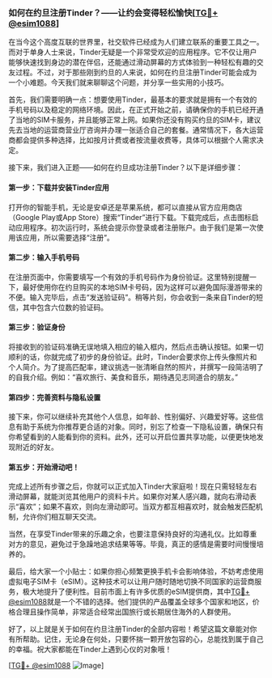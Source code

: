 ### 如何在约旦注册Tinder？——让约会变得轻松愉快[[TG💪+ @esim1088](https://t.me/s/esim1088)]

在当今这个高度互联的世界里，社交软件已经成为人们建立联系的重要工具之一。而对于单身人士来说，Tinder无疑是一个非常受欢迎的应用程序。它不仅让用户能够快速找到身边的潜在伴侣，还能通过滑动屏幕的方式体验到一种轻松有趣的交友过程。不过，对于那些刚到约旦的人来说，如何在约旦注册Tinder可能会成为一个小难题。今天我们就来聊聊这个问题，并分享一些实用的小技巧。

首先，我们需要明确一点：想要使用Tinder，最基本的要求就是拥有一个有效的手机号码以及稳定的网络环境。因此，在正式开始之前，请确保你的手机已经开通了当地的SIM卡服务，并且能够正常上网。如果你还没有购买约旦的SIM卡，建议先去当地的运营商营业厅咨询并办理一张适合自己的套餐。通常情况下，各大运营商都会提供多种选择，比如按月计费或者按流量收费等，具体可以根据个人需求决定。

接下来，我们进入正题——如何在约旦成功注册Tinder？以下是详细步骤：

#### 第一步：下载并安装Tinder应用

打开你的智能手机，无论是安卓还是苹果系统，都可以直接从官方应用商店（Google Play或App Store）搜索“Tinder”进行下载。下载完成后，点击图标启动应用程序。初次运行时，系统会提示你登录或者注册账户。由于我们是第一次使用该应用，所以需要选择“注册”。

#### 第二步：输入手机号码

在注册页面中，你需要填写一个有效的手机号码作为身份验证。这里特别提醒一下，最好使用你在约旦购买的本地SIM卡号码，因为这样可以避免国际漫游带来的不便。输入完毕后，点击“发送验证码”。稍等片刻，你会收到一条来自Tinder的短信，其中包含六位数的验证码。

#### 第三步：验证身份

将接收到的验证码准确无误地填入相应的输入框内，然后点击确认按钮。如果一切顺利的话，你就完成了初步的身份验证。此时，Tinder会要求你上传头像照片和个人简介。为了提高匹配率，建议挑选一张清晰自然的照片，并撰写一段简洁明了的自我介绍。例如：“喜欢旅行、美食和音乐，期待遇见志同道合的朋友。”

#### 第四步：完善资料与隐私设置

接下来，你可以继续补充其他个人信息，如年龄、性别偏好、兴趣爱好等。这些信息有助于系统为你推荐更合适的对象。同时，别忘了检查一下隐私设置，确保只有你希望看到的人能看到你的资料。此外，还可以开启位置共享功能，以便更快地发现附近的好友。

#### 第五步：开始滑动吧！

完成上述所有步骤之后，你就可以正式加入Tinder大家庭啦！现在只需轻轻左右滑动屏幕，就能浏览其他用户的资料卡片。如果你对某人感兴趣，就向右滑动表示“喜欢”；如果不喜欢，则向左滑动即可。当双方都互相喜欢时，就会触发匹配机制，允许你们相互聊天交流。

当然，在享受Tinder带来的乐趣之余，也要注意保持良好的沟通礼仪。比如尊重对方的意见，避免过于急躁地追求结果等等。毕竟，真正的感情是需要时间慢慢培养的。

最后，给大家一个小贴士：如果你担心频繁更换手机卡会影响体验，不妨考虑使用虚拟电子SIM卡（eSIM）。这种技术可以让用户随时随地切换不同国家的运营商服务，极大地提升了便利性。目前市面上有许多优质的eSIM提供商，其中[TG💪+ @esim1088](https://t.me/s/esim1088)就是一个不错的选择。他们提供的产品覆盖全球多个国家和地区，价格合理且操作简单，非常适合经常出国旅行或长期居住海外的人群使用。

好了，以上就是关于如何在约旦注册Tinder的全部内容啦！希望这篇文章能对你有所帮助。记住，无论身在何处，只要怀揣一颗开放包容的心，总能找到属于自己的幸福。祝大家都能在Tinder上遇到心仪的对象哦！

[[TG💪+ @esim1088](https://t.me/s/esim1088) ![Image](https://i.postimg.cc/4NQfJmqS/Snipaste-2025-05-13-00-14-12.png)]